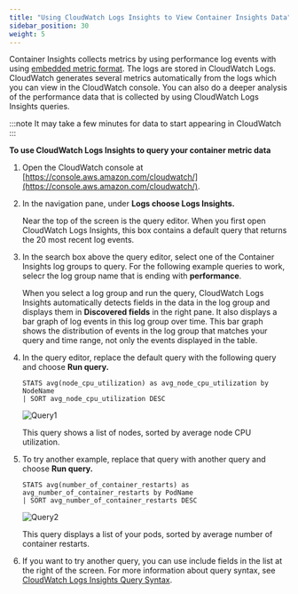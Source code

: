 ```yaml
---
title: "Using CloudWatch Logs Insights to View Container Insights Data"
sidebar_position: 30
weight: 5
---
```


Container Insights collects metrics by using performance log events with using [embedded metric format](https://docs.aws.amazon.com/AmazonCloudWatch/latest/monitoring/CloudWatch_Embedded_Metric_Format.html). The logs are stored in CloudWatch Logs. CloudWatch generates several metrics automatically from the logs which you can view in the CloudWatch console. You can also do a deeper analysis of the performance data that is collected by using CloudWatch Logs Insights queries.

:::note
It may take a few minutes for data to start appearing in CloudWatch
:::

**To use CloudWatch Logs Insights to query your container metric data**

1. Open the CloudWatch console at [https://console.aws.amazon.com/cloudwatch/](https://console.aws.amazon.com/cloudwatch/).

2. In the navigation pane, under **Logs choose Logs Insights.**

    Near the top of the screen is the query editor. When you first open CloudWatch Logs Insights, this box contains a default query that returns the 20 most recent log events.

3. In the search box above the query editor, select one of the Container Insights log groups to query. For the following example queries to work, selecr the log group name that is ending with **performance**.
    
    When you select a log group and run the query, CloudWatch Logs Insights automatically detects fields in the data in the log group and displays them in **Discovered fields** in the right pane. It also displays a bar graph of log events in this log group over time. This bar graph shows the distribution of events in the log group that matches your query and time range, not only the events displayed in the table.
    
4. In the query editor, replace the default query with the following query and choose **Run query.**
    ```````
    STATS avg(node_cpu_utilization) as avg_node_cpu_utilization by NodeName
    | SORT avg_node_cpu_utilization DESC 
    ````````
    ![Query1](/img/container-insights/query1.jpg)

    This query shows a list of nodes, sorted by average node CPU utilization.


5. To try another example, replace that query with another query and choose **Run query.**
    `````
    STATS avg(number_of_container_restarts) as avg_number_of_container_restarts by PodName
    | SORT avg_number_of_container_restarts DESC
    `````
    ![Query2](/img/container-insights/query2.jpg)

    This query displays a list of your pods, sorted by average number of container restarts.
    
6. If you want to try another query, you can use include fields in the list at the right of the screen. For more information about query syntax, see [CloudWatch Logs Insights Query Syntax](https://docs.aws.amazon.com/AmazonCloudWatch/latest/logs/CWL_QuerySyntax.html).


